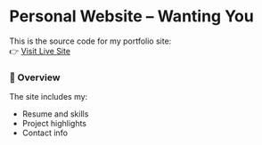 # Personal Website – Wanting You

This is the source code for my portfolio site:  
👉 [Visit Live Site](https://yukieos.github.io/wanting-you)

### 📄 Overview
The site includes my:
- Resume and skills
- Project highlights
- Contact info
